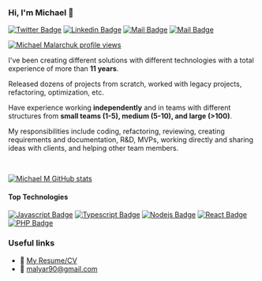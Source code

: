 ### Hi, I'm Michael 👋

[![Twitter Badge](https://img.shields.io/badge/-@malyar90-1ca0f1?style=flat&labelColor=1ca0f1&logo=twitter&logoColor=white&link=https://twitter.com/malyar90)](https://twitter.com/malyar90) 
[![Linkedin Badge](https://img.shields.io/badge/-Michael_Maliarchuk-0e76a8?style=flat&labelColor=0e76a8&logo=linkedin&logoColor=white)](https://www.linkedin.com/in/malyar90/) 
[![Mail Badge](https://img.shields.io/badge/-@malyar.m-e84393?style=flat&labelColor=e84393&logo=instagram&logoColor=white)](https://www.instagram.com/malyar.m/) 
[![Mail Badge](https://img.shields.io/badge/-Michael_Maliarchuk-c0392b?style=flat&labelColor=c0392b&logo=gmail&logoColor=white)](mailto:malyar90@gmail.com)

[![Michael Malarchuk profile views](https://u8views.com/api/v1/github/profiles/25233032/views/day-week-month-total-count.svg)](https://u8views.com/github/malyar-m)

I've been creating different solutions with different technologies with a total experience of more than <b>11 years</b>.

Released dozens of projects from scratch, worked with legacy projects, refactoring, optimization, etc.

Have experience working <b>independently</b> and in teams with different structures from <b>small teams (1-5), medium (5-10), and large (>100)</b>.

My responsibilities include coding, refactoring, reviewing, creating requirements and documentation, R&D, MVPs, working directly and sharing ideas with clients, and helping other team members.

<br />

[![Michael M GitHub stats](https://github-readme-stats.vercel.app/api?username=malyar-m)](https://github.com/anuraghazra/github-readme-stats)

#### Top Technologies

[![Javascript Badge](https://img.shields.io/badge/-Javascript-F0DB4F?style=for-the-badge&labelColor=black&logo=javascript&logoColor=F0DB4F)](#)
[![Typescript Badge](https://img.shields.io/badge/-Typescript-007acc?style=for-the-badge&labelColor=black&logo=typescript&logoColor=007acc)](#)
[![Nodejs Badge](https://img.shields.io/badge/-Nodejs-3C873A?style=for-the-badge&labelColor=black&logo=node.js&logoColor=3C873A)](#)
[![React Badge](https://img.shields.io/badge/-React-61DBFB?style=for-the-badge&labelColor=black&logo=react&logoColor=61DBFB)](#) 
[![PHP Badge](https://img.shields.io/badge/-php-8993be?style=for-the-badge&labelColor=black&logo=php&logoColor=8993be)](#)

### Useful links
- :paperclip: [My Resume/CV](https://drive.google.com/file/d/1njSh40vPE6f9V1MfsQZgYXW3BQ_5zZbx/view?usp=sharing)
- :email: malyar90@gmail.com
